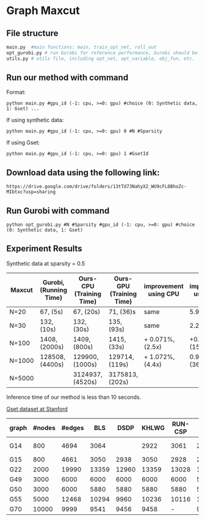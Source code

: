 # Graph Maxcut
## File structure
```python
main.py  #main functions: main, train_opt_net, roll_out
opt_gurobi.py # run Gurobi for reference performance, Gurobi should be installed and its license is required
utils.py # utils file, including opt_net, opt_variable, obj_fun, etc.
```
## Run our method with command 

Format:
```
python main.py #gpu_id (-1: cpu, >=0: gpu) #choice (0: Synthetic data, 1: Gset) ...
```

If using synthetic data:
```
python main.py #gpu_id (-1: cpu, >=0: gpu) 0 #N #Sparsity 
```

If using Gset:
```
python main.py #gpu_id (-1: cpu, >=0: gpu) 1 #GsetId
```
## Download data using the following link:

```
https://drive.google.com/drive/folders/13tTd73NahyX2_WU9cFL0BhoZc-MIbtxc?usp=sharing
```

## Run Gurobi with command 

```
python opt_gurobi.py #N #Sparsity #gpu_id (-1: cpu, >=0: gpu) #choice (0: Synthetic data, 1: Gset)
```


## Experiment Results

Synthetic data at sparsity = 0.5
 
|Maxcut |Gurobi, (Running Time)| Ours-CPU (Training Time) | Ours-GPU (Training Time) |improvement using CPU |improvement using GPU |
|-------|------|----| ---- |---- |---- |
|N=20   | 67, (5s)  | 67, (20s)| 71, (36)s | same | 5.97% |
|N=30   | 132, (10s)  | 132, (30s)| 135, (93s) | same | 2.27% |
|N=100   | 1408, (2000s)  | 1409, (800s)| 1415, (33s) | + 0.071\%, (2.5x) | +0.49%, (151.5x) |
|N=1000   |  128508, (4400s)  |  129900, (1000s)| 129714, (119s)| + 1.072\%, (4.4x) | 0.94%, (36.97x) |
|N=5000 | |3124937, (4520s)  | 3175813, (202s) | | |

Inference time of our method is less than 10 seconds.


[Gset dataset at Stanford](https://web.stanford.edu/~yyye/yyye/Gset/)

| graph | #nodes| #edges | BLS | DSDP | KHLWG | RUN-CSP | PI-GNN | Gurobi | Ours-GPU | improvement | 
|---|----------|----|---|-----|-----|--------|----------|------|----|----|
|G14 | 800 | 4694 | 3064| | 2922 | 3061 | 2943  |3056 (24h) | 3003 | -1.99\%|
|G15 | 800 | 4661 | 3050 | 2938 | 3050 | 2928 | 2990  | | 2964 | -2.82\% | 
|G22 | 2000 | 19990 |13359 | 12960 | 13359 | 13028 | 13181  | |12939 |  -3.14\% | 
|G49 | 3000 | 6000 | 6000 | 6000 | 6000 | 6000 | 5918  | | 5326|  -11.23\% | 
|G50 | 3000 | 6000 | 5880 | 5880 | 5880 | 5880 | 5820  | | 5320|  -9.52\% | 
|G55 | 5000 | 12468 | 10294 | 9960 | 10236 | 10116 | 10138  | |9709 |  -5.68\% | 
|G70 | 10000 | 9999 |9541 | 9456 | 9458 | - | 9421  | |8917 | -6.54 \% | 


<!-- 
## Workflow
 ![pipeline](pipeline.jpg) -->
